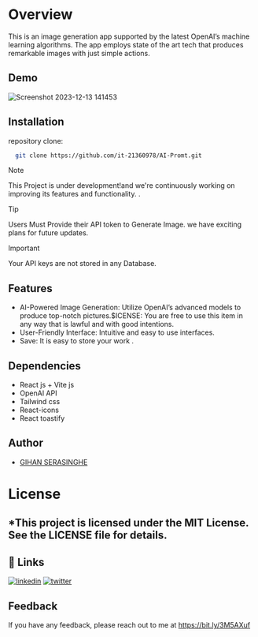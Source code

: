 # Overview
This is an image generation app supported by the latest OpenAI’s machine learning algorithms. The app employs state of the art tech that produces remarkable images with just simple actions.

## Demo
![Screenshot 2023-12-13 141453](https://github.com/it-21360978/AI-Promt/assets/99310585/3f054a80-7b82-42d4-a625-16ab8a0f8ead.png)



## Installation

 repository clone:

```bash
  git clone https://github.com/it-21360978/AI-Promt.git

```

> [!NOTE]
> This Project is under development!and we're continuously working on improving its features and functionality.
.

> [!TIP]
> Users Must Provide their API token to Generate Image.
>  we have exciting plans for future updates.

> [!IMPORTANT]
> Your API keys are not stored in any Database.




## Features
 - AI-Powered Image Generation: Utilize OpenAI’s advanced models to produce top-notch pictures.$ICENSE: You are free to use this item in any way that is lawful and with good intentions.
 - User-Friendly Interface: Intuitive and easy to use interfaces.
 - Save: It is easy to store  your work .

## Dependencies
 - React js + Vite js
 - OpenAI API
 - Tailwind css
 - React-icons
 - React toastify

## Author

- [GIHAN SERASINGHE](https://github.com/it-21360978)

# License
## *This project is licensed under the MIT License. See the LICENSE file for details.


## 🔗 Links
[![linkedin](https://img.shields.io/badge/linkedin-0A66C2?style=for-the-badge&logo=linkedin&logoColor=white)](https://www.linkedin.com/in/gihan-serasinghe-457033264)
[![twitter](https://img.shields.io/badge/twitter-1DA1F2?style=for-the-badge&logo=twitter&logoColor=white)](https://twitter.com/SrasingheG)


## Feedback

If you have any feedback, please reach out to me at https://bit.ly/3M5AXuf
